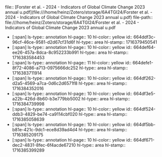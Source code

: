 file:: [Forster et al. - 2024 - Indicators of Global Climate Change 2023 annual u.pdf](file:///home/heinz/Zotero/storage/6A4TGI24/Forster et al. - 2024 - Indicators of Global Climate Change 2023 annual u.pdf)
file-path:: file:///home/heinz/Zotero/storage/6A4TGI24/Forster et al. - 2024 - Indicators of Global Climate Change 2023 annual u.pdf

- [:span]
  ls-type:: annotation
  hl-page:: 10
  hl-color:: yellow
  id:: 664ddf3c-96cf-46ce-9581-d2d67cf31d6f
  hl-type:: area
  hl-stamp:: 1716379450541
- [:span]
  ls-type:: annotation
  hl-page:: 10
  hl-color:: yellow
  id:: 664def64-ee26-457a-8dca-8c952233b991
  hl-type:: area
  hl-stamp:: 1716383584453
- [:span]
  ls-type:: annotation
  hl-page:: 11
  hl-color:: yellow
  id:: 664defe1-8f72-4086-a713-0975666dc252
  hl-type:: area
  hl-stamp:: 1716383711914
- [:span]
  ls-type:: annotation
  hl-page:: 10
  hl-color:: yellow
  id:: 664df262-d2a5-4569-a7ca-0d6c2d6571f8
  hl-type:: area
  hl-stamp:: 1716384352016
- [:span]
  ls-type:: annotation
  hl-page:: 10
  hl-color:: yellow
  id:: 664df3e5-a22b-426d-8b60-b3e779bb5002
  hl-type:: area
  hl-stamp:: 1716384739998
- [:span]
  ls-type:: annotation
  hl-page:: 10
  hl-color:: yellow
  id:: 664df524-ddb3-4829-be74-ca9114cbf020
  hl-type:: area
  hl-stamp:: 1716385058639
- [:span]
  ls-type:: annotation
  hl-page:: 10
  hl-color:: yellow
  id:: 664df5bb-b81e-421c-9dc1-ece8d39ad4d4
  hl-type:: area
  hl-stamp:: 1716385209175
- [:span]
  ls-type:: annotation
  hl-page:: 10
  hl-color:: yellow
  id:: 664df671-dec2-4831-8fec-6f4acde67210
  hl-type:: area
  hl-stamp:: 1716385399289